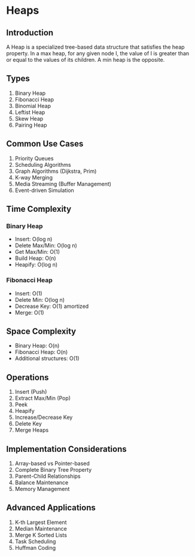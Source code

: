 # Heaps

## Introduction
A Heap is a specialized tree-based data structure that satisfies the heap property. In a max heap, for any given node I, the value of I is greater than or equal to the values of its children. A min heap is the opposite.

## Types
1. Binary Heap
2. Fibonacci Heap
3. Binomial Heap
4. Leftist Heap
5. Skew Heap
6. Pairing Heap

## Common Use Cases
1. Priority Queues
2. Scheduling Algorithms
3. Graph Algorithms (Dijkstra, Prim)
4. K-way Merging
5. Media Streaming (Buffer Management)
6. Event-driven Simulation

## Time Complexity
### Binary Heap
- Insert: O(log n)
- Delete Max/Min: O(log n)
- Get Max/Min: O(1)
- Build Heap: O(n)
- Heapify: O(log n)

### Fibonacci Heap
- Insert: O(1)
- Delete Min: O(log n)
- Decrease Key: O(1) amortized
- Merge: O(1)

## Space Complexity
- Binary Heap: O(n)
- Fibonacci Heap: O(n)
- Additional structures: O(1)

## Operations
1. Insert (Push)
2. Extract Max/Min (Pop)
3. Peek
4. Heapify
5. Increase/Decrease Key
6. Delete Key
7. Merge Heaps

## Implementation Considerations
1. Array-based vs Pointer-based
2. Complete Binary Tree Property
3. Parent-Child Relationships
4. Balance Maintenance
5. Memory Management

## Advanced Applications
1. K-th Largest Element
2. Median Maintenance
3. Merge K Sorted Lists
4. Task Scheduling
5. Huffman Coding
